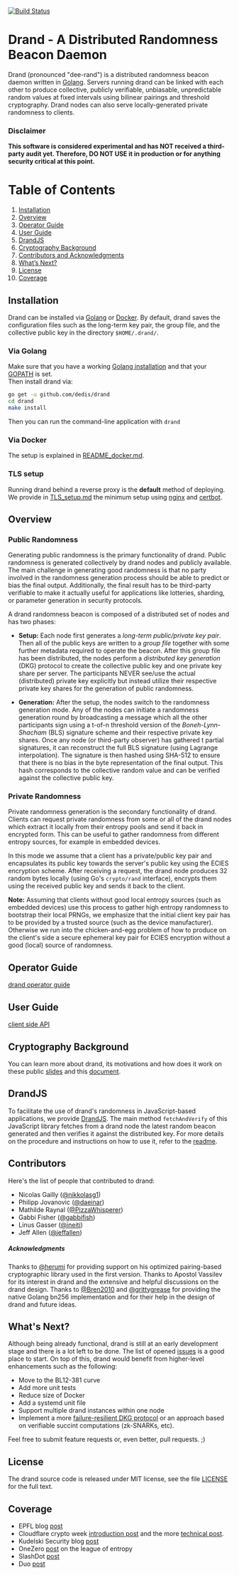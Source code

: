 [![Build Status](https://travis-ci.org/dedis/drand.svg?branch=master)](https://travis-ci.org/dedis/drand)

# Drand - A Distributed Randomness Beacon Daemon

Drand (pronounced "dee-rand") is a distributed randomness beacon daemon written in [Golang](https://golang.org/). Servers running drand can be linked with each other to produce collective, publicly verifiable, unbiasable, unpredictable random values at fixed intervals using bilinear pairings and threshold cryptography. Drand nodes can also serve locally-generated private randomness to clients.

### Disclaimer

**This software is considered experimental and has NOT received a third-party audit yet. Therefore, DO NOT USE it in production or for anything security critical at this point.**

# Table of Contents
1. [Installation](#Installation)
2. [Overview](#Overview)
3. [Operator Guide](#Operator-Guide)
4. [User Guide](#User-Guide)
5. [DrandJS](#DrandJS)
6. [Cryptography Background](#Cryptography-Background)
7. [Contributors and Acknowledgments](#Contributors)
8. [What’s Next?](#What’s-Next?)
9. [License](#License)
10. [Coverage](#Coverage)

## Installation
Drand can be installed via [Golang](https://golang.org/) or [Docker](https://www.docker.com/). By default, drand saves the configuration files such as the long-term key pair, the group file, and the collective public key in the directory `$HOME/.drand/`.
### Via Golang
Make sure that you have a working [Golang installation](https://golang.org/doc/install) and that your [GOPATH](https://golang.org/doc/code.html#GOPATH) is set.  
Then install drand via:
```bash
go get -u github.com/dedis/drand
cd drand
make install
```
Then you can run the command-line application with `drand`
### Via Docker
The setup is explained in [README_docker.md](README_docker.md).

### TLS setup
Running drand behind a reverse proxy is the **default** method of deploying. We provide in [TLS_setup.md](TLS_setup.md) the minimum setup using [nginx](https://www.nginx.com/) and [certbot](https://certbot.eff.org/lets-encrypt/).

## Overview

### Public Randomness
Generating public randomness is the primary functionality of drand. Public
randomness is generated collectively by drand nodes and publicly available. The
main challenge in generating good randomness is that no party involved in the
randomness generation process should be able to predict or bias the final
output. Additionally, the final result has to be third-party verifiable to make
it actually useful for applications like lotteries, sharding, or parameter
generation in security protocols.  

A drand randomness beacon is composed of a distributed set of nodes and has two
phases:

- **Setup:** Each node first generates a *long-term public/private key pair*.
    Then all of the public keys are written to a *group file* together with some
    further metadata required to operate the beacon. After this group file has
    been distributed, the nodes perform a *distributed key generation* (DKG) protocol
    to create the collective public key and one private key share per server. The
    participants NEVER see/use the actual (distributed) private key explicitly but
    instead utilize their respective private key shares for the generation of public
    randomness.

- **Generation:** After the setup, the nodes switch to the randomness
    generation mode. Any of the nodes can initiate a randomness generation round
    by broadcasting a message which all the other participants sign using a t-of-n
    threshold version of the *Boneh-Lynn-Shacham* (BLS) signature scheme and their
    respective private key shares. Once any node (or third-party observer) has
    gathered t partial signatures, it can reconstruct the full BLS
    signature (using Lagrange interpolation). The signature is then hashed using
    SHA-512 to ensure that there is no bias in the byte representation of the final output.
    This hash corresponds to the collective random value and can be verified against
    the collective public key.

### Private Randomness

Private randomness generation is the secondary functionality of drand. Clients
can request private randomness from some or all of the drand nodes which extract
it locally from their entropy pools and send it back in encrypted form. This
can be useful to gather randomness from different entropy sources, for example
in embedded devices.

In this mode we assume that a client has a private/public key pair and
encapsulates its public key towards the server's public key using the ECIES
encryption scheme. After receiving a request, the drand node produces 32 random
bytes locally (using Go's `crypto/rand` interface), encrypts them using the
received public key and sends it back to the client.

**Note:** Assuming that clients without good local entropy sources (such
as embedded devices) use this process to gather high entropy randomness to
bootstrap their local PRNGs, we emphasize that the initial client key pair has
to be provided by a trusted source (such as the device manufacturer). Otherwise
we run into the chicken-and-egg problem of how to produce on the client's side a
secure ephemeral key pair for ECIES encryption without a good (local) source of
randomness.

## Operator Guide
[drand operator guide](https://hackmd.io/@nikkolasg/Hkz2XFWa4)

## User Guide
[client side API](https://hackmd.io/@nikkolasg/HJ9lg5ZTE)

## Cryptography Background

You can learn more about drand, its motivations and how does it work on these
public [slides](https://docs.google.com/presentation/d/1t2ysit78w0lsySwVbQOyWcSDnYxdOBPzY7K2P9UE1Ac/edit?usp=sharing) and this [document](https://hackmd.io/@nikkolasg/HyUAgm234).

## DrandJS
To facilitate the use of drand's randomness in JavaScript-based applications, we provide [DrandJS](https://github.com/PizzaWhisperer/drandjs). The main method `fetchAndVerify` of this JavaScript library fetches from a drand node the latest random beacon generated and then verifies it against the distributed key. For more details on the procedure and instructions on how to use it, refer to the [readme](https://github.com/PizzaWhisperer/drandjs/blob/master/README.md).

## Contributors
Here's the list of people that contributed to drand:
- Nicolas Gailly ([@nikkolasg1](https://twitter.com/nikkolasg1))
- Philipp Jovanovic ([@daeinar](https://twitter.com/daeinar))
- Mathilde Raynal ([@PizzaWhisperer](https://github.com/PizzaWhisperer))
- Gabbi Fisher ([@gabbifish](https://github.com/gabbifish))
- Linus Gasser ([@ineiti](https://github.com/ineiti))
- Jeff Allen ([@jeffallen](https://github.com/jeffallen))
##### Acknowledgments
Thanks to [@herumi](https://github.com/herumi) for providing support on his optimized pairing-based cryptographic library used in the first version.
Thanks to Apostol Vassilev for its interest in drand and the extensive and helpful discussions on the drand design.
Thanks to [@Bren2010](https://github.com/Bren2010) and [@grittygrease](https://github.com/grittygrease) for providing the native Golang bn256 implementation and for their help in the design of drand and future ideas.

## What's Next?
Although being already functional, drand is still at an early development stage and there is a lot left to be done. The list of opened [issues](https://github.com/dedis/drand/issues) is a good place to start. On top of this, drand would benefit from higher-level enhancements such as the following:

+ Move to the BL12-381 curve
+ Add more unit tests
+ Reduce size of Docker
+ Add a systemd unit file
+ Support multiple drand instances within one node
+ Implement a more [failure-resilient DKG protocol](https://eprint.iacr.org/2012/377.pdf) or an approach based on verifiable succint computations (zk-SNARKs, etc).

Feel free to submit feature requests or, even better, pull requests. ;)

## License
The drand source code is released under MIT license, see the file [LICENSE](https://github.com/dedis/drand/blob/master/LICENSE) for the full text.

## Coverage
- EPFL blog [post](https://actu.epfl.ch/news/epfl-helps-launch-globally-distributed-randomness-/)
- Cloudflare crypto week [introduction post](https://new.blog.cloudflare.com/league-of-entropy/) and the more [technical post](https://new.blog.cloudflare.com/inside-the-entropy/).
- Kudelski Security blog [post](https://research.kudelskisecurity.com/2019/06/17/league-of-entropy/)
- OneZero [post](https://onezero.medium.com/the-league-of-entropy-is-making-randomness-truly-random-522f22ce93ce) on the league of entropy
- SlashDot [post](https://science.slashdot.org/story/19/06/17/1921224/the-league-of-entropy-forms-to-offer-acts-of-public-randomness)
- Duo [post](https://duo.com/decipher/the-league-of-entropy-forms-to-offer-acts-of-public-randomness)
